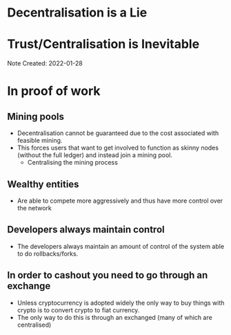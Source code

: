 # Decentralisation is a Lie
# Trust/Centralisation is Inevitable
Note Created: 2022-01-28

# In proof of work
## Mining pools
- Decentralisation cannot be guaranteed due to the cost associated with feasible mining.
- This forces users that want to get involved to function as skinny nodes (without the full ledger) and instead join a mining pool.
  - Centralising the mining process
## Wealthy entities
- Are able to compete more aggressively and thus have more control over the network

## Developers always maintain control
- The developers always maintain an amount of control of the system able to do rollbacks/forks. 

## In order to cashout you need to go through an exchange
- Unless cryptocurrency is adopted widely the only way to buy things with crypto is to convert crypto to fiat currency. 
- The only way to do this is through an exchanged (many of which are centralised)